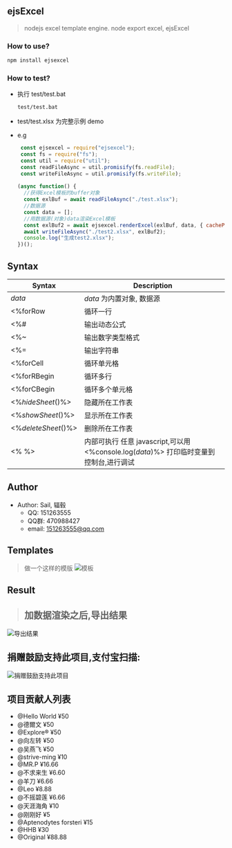 ejsExcel
--------
> nodejs excel template engine. node export excel, ejsExcel


### How to use?
```bash
npm install ejsexcel
```
   
### How to test?
- 执行 test/test.bat
    ```bash
    test/test.bat
    ```
- test/test.xlsx 为完整示例 demo

- e.g
   ```js
    const ejsexcel = require("ejsexcel");
    const fs = require("fs");
    const util = require("util");
    const readFileAsync = util.promisify(fs.readFile);
    const writeFileAsync = util.promisify(fs.writeFile);
    
   (async function() {
     //获得Excel模板的buffer对象
     const exlBuf = await readFileAsync("./test.xlsx");
     //数据源
     const data = [];
     //用数据源(对象)data渲染Excel模板
     const exlBuf2 = await ejsexcel.renderExcel(exlBuf, data, { cachePath: __dirname+"/cache/" });
     await writeFileAsync("./test2.xlsx", exlBuf2);
     console.log("生成test2.xlsx");
   })();
   ```

## Syntax

| Syntax                | Description                               |
|-----------------------|-------------------------------------------|
| _data_                | _data_ 为内置对象, 数据源                   |
| <%forRow              | 循环一行                                  |
| <%#                   | 输出动态公式                               |
| <%~                   | 输出数字类型格式                           |
| <%=                   | 输出字符串                                |
| <%forCell             | 循环单元格                                |
| <%forRBegin           | 循环多行                                  |
| <%forCBegin           | 循环多个单元格                             |
| <%_hideSheet_()%>     | 隐藏所在工作表                             |
| <%_showSheet_()%>     | 显示所在工作表                             |
| <%_deleteSheet_()%>   | 删除所在工作表                             |
| <%   %>               | 内部可执行 任意 javascript,可以用 <%console.log(_data_)%> 打印临时变量到控制台,进行调试 |

## Author
+ Author: Sail, 辐毂  
    - QQ: 151263555  
    - QQ群: 470988427  
    - email: 151263555@qq.com 

## Templates
> 做一个这样的模版
![模板](http://dn-cnode.qbox.me/Frs_RuLXJxYQgYoIUhGJJ1zspCJE)

## Result
> ## 加数据渲染之后,导出结果
![导出结果](http://dn-cnode.qbox.me/FnRDa5Zyjg-dI7ykCNR0T8SorWyC)


## 捐赠鼓励支持此项目,支付宝扫描:
![捐赠鼓励支持此项目](http://dn-cnode.qbox.me/FucPKV4XWewhakoqTSngU3AsaP0Z)

## 项目贡献人列表
- @Hello World  ¥50
- @德爾文  ¥50
- @Explore®  ¥50
- @向左转  ¥50
- @吴燕飞  ¥50
- @strive-ming  ¥10
- @MR.P  ¥16.66
- @不求来生  ¥6.60
- @羊刀  ¥6.66
- @Leo  ¥8.88
- @不摇碧莲  ¥6.66
- @天涯海角  ¥10
- @刚刚好  ¥5
- @Aptenodytes forsteri  ¥15
- @HHB  ¥30
- @Original  ¥88.88
